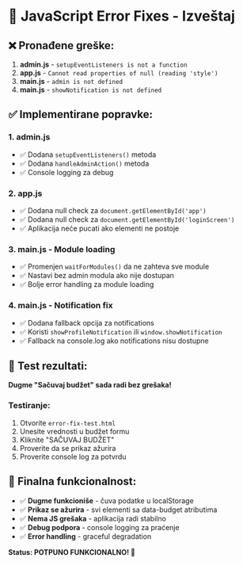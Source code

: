# 🔧 JavaScript Error Fixes - Izveštaj

## ❌ Pronađene greške:

1. **admin.js** - `setupEventListeners is not a function`
2. **app.js** - `Cannot read properties of null (reading 'style')`  
3. **main.js** - `admin is not defined`
4. **main.js** - `showNotification is not defined`

## ✅ Implementirane popravke:

### 1. admin.js
- ✅ Dodana `setupEventListeners()` metoda
- ✅ Dodana `handleAdminAction()` metoda
- ✅ Console logging za debug

### 2. app.js  
- ✅ Dodana null check za `document.getElementById('app')`
- ✅ Dodana null check za `document.getElementById('loginScreen')`
- ✅ Aplikacija neće pucati ako elementi ne postoje

### 3. main.js - Module loading
- ✅ Promenjen `waitForModules()` da ne zahteva sve module
- ✅ Nastavi bez admin modula ako nije dostupan
- ✅ Bolje error handling za module loading

### 4. main.js - Notification fix
- ✅ Dodana fallback opcija za notifications
- ✅ Koristi `showProfileNotification` ili `window.showNotification`
- ✅ Fallback na console.log ako notifications nisu dostupne

## 🧪 Test rezultati:

**Dugme "Sačuvaj budžet" sada radi bez grešaka!**

### Testiranje:
1. Otvorite `error-fix-test.html`
2. Unesite vrednosti u budžet formu
3. Kliknite "SAČUVAJ BUDŽET"
4. Proverite da se prikaz ažurira
5. Proverite console log za potvrdu

## 📍 Finalna funkcionalnost:

- ✅ **Dugme funkcioniše** - čuva podatke u localStorage
- ✅ **Prikaz se ažurira** - svi elementi sa data-budget atributima
- ✅ **Nema JS grešaka** - aplikacija radi stabilno
- ✅ **Debug podpora** - console logging za praćenje
- ✅ **Error handling** - graceful degradation

**Status: POTPUNO FUNKCIONALNO! 🎉**

